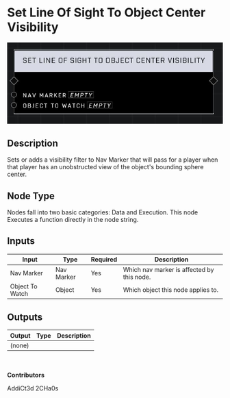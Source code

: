 # Set Line Of Sight To Object Center Visibility
![](../../../.gitbook/assets/set-line-of-sight-to-object-center-visibility.JPG)
## Description
Sets or adds a visibility filter to Nav Marker that will pass for a player when that player has an unobstructed view of the object's bounding sphere center.

## Node Type
Nodes fall into two basic categories: Data and Execution. This node Executes a function directly in the node string.

## Inputs
| Input | Type | Required | Description |
|------------------|------------------|----------|--------------------------------------------------------------|
| Nav Marker | Nav Marker | Yes | Which nav marker is affected by this node. |
| Object To Watch | Object | Yes | Which object this node applies to. |

## Outputs
| Output | Type | Description |
|------------------|------------------|--------------------------------------------------------------|
| (none) | | |

\
\
**Contributors**

AddiCt3d 2CHa0s